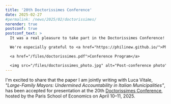 ```yaml
---
title: '20th Doctorissimes Conference'
date: 2025-02-27
#permalink: /news/2025/02/doctorissimes/
norender: true
postconf: true
postconf_text: >
  It was a real pleasure to take part in the Doctorissimes Conference! Many thanks to the organizers for putting together such a stimulating event.  

  We're especially grateful to <a href="https://philinew.github.io/">Philine Widmer</a> for her thoughtful and engaging discussion of our paper.  

  <a href="/files/doctorissimes.pdf">Conference Program</a>  

  <img src="/files/doctorissimes_photo.jpg" alt="Post-conference photo" style="max-width: 100%; border-radius: 8px; margin-top: 1rem;">
---
```


I'm excited to share that the paper I am jointly writing with Luca Vitale, <em>"Large-Family Mayors: Undermined Accountability in Italian Municipalities"</em>, has been accepted for presentation at the 20th <a href="https://sites.google.com/site/doctorissimes3">Doctorissimes Conference</a>, hosted by the Paris School of Economics on April 10–11, 2025.